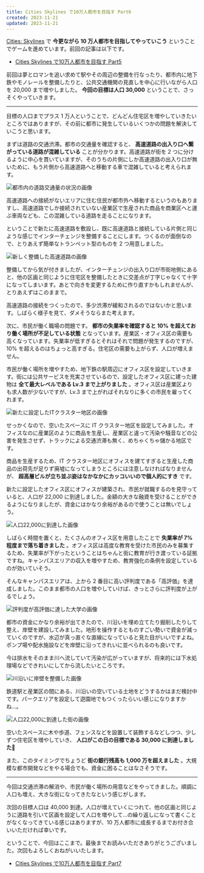 ```yaml
---
title: Cities Skylines で10万人都市を目指す Part6
created: 2023-11-21
updated: 2023-11-21
---
```


[Cities: Skylines](https://store.steampowered.com/app/255710/Cities_Skylines/) で **今更ながら 10 万人都市を目指してやっていこう** ということでゲームを進めています。前回の記事は以下です。

- [Cities Skylines で10万人都市を目指す Part5](/blog/20231113/)

前回は夢とロマンを追い求めて駅やその周辺の整備を行なったり、都市内に地下鉄やモノレールを整備したりと、公共交通機関の見直しを中心に行いながら人口を 20,000 まで増やしました。 **今回の目標は人口 30,000** ということで、さっそくやっていきます。

---

目標の人口までプラス 1 万人ということで、どんどん住宅区を増やしていきたいところではありますが、その前に都市に発生しているいくつかの問題を解決していこうと思います。

まずは道路の交通渋滞。都市の交通量を確認すると、 **高速道路の出入り口へ繋がっている道路が混雑している** ことが分かります。高速道路が街を 2 つに分けるように中心を貫いていますが、そのうちの片側にしか高速道路の出入り口が無いために、もう片側から高速道路へと移動する車で混雑していると考えられます。

![都市内の道路交通量の状況の画像](1314888e-86f1-4a9e-d713-f1a2b3ba9800)

高速道路への接続がないエリアに住む住民が都市外へ移動するというのもありますし、高速道路でしか接続されていない産業区で生産された商品を商業区へと運ぶ車両なども、この混雑している道路を走ることになります。

ということで新たに高速道路を敷設し、既に高速道路と接続している片側と同じような感じでインターチェンジを整備することにします。つくるのが面倒なので、とりあえず簡単なトランペット型のものを 2 つ用意しました。

![新しく整備した高速道路の画像](da330567-5681-4091-ca17-bf07a8f0ca00)

整備してから気が付きましたが、インターチェンジの出入り口が市街地側にあると、他の区画と同じように住宅区を整備したときに交差点が丁字じゃなくて十字になってしまいます。あとで向きを変更するために作り直すかもしれませんが、とりあえずはこのままで。

高速道路の接続をつくったので、多少渋滞が緩和されるのではないかと思います。しばらく様子を見て、ダメそうならまた考えます。

次に、市民が働く職場の問題です。 **都市の失業率を確認すると 10% を超えており働く場所が不足している状態** となっています。産業区・オフィス区の需要も高くなっています。失業率が低すぎるとそれはそれで問題が発生するのですが、10% を超えるのはちょっと高すぎる。住宅区の需要も上がらず、人口が増えません。

市民が働く場所を増やすため、地下鉄の駅周辺にオフィス区を設定していきます。街には公共サービスを充実させているので、設定したオフィス区に建った建物は **全て最大レベルである Lv.3 まで上がりました** 。オフィス区は産業区よりも求人数が少ないですが、Lv.3 まで上がればそれなりに多くの市民を雇ってくれます。

![新たに設定したITクラスター地区の画像](e2e706ed-9c87-41ae-f7dc-c5df6efe1700)

せっかくなので、空いたスペースに IT クラスター地区を設定してみました。オフィスなのに産業区のように商品を生産し、産業区と違って汚染や騒音などの公害を発生させず、トラックによる交通渋滞も無く、めちゃくちゃ儲かる地区です。

商品を生産するため、IT クラスター地区にオフィスを建てすぎると生産した商品の出荷先が足りず廃墟になってしまうところには注意しなければなりませんが、 **超高層ビルが立ち並ぶ姿はなかなかにカッコいいので個人的にすき** です。

新たに設定したオフィス区にオフィスが建築され、市民が就職するのを見守っていると、人口が 22,000 に到達しました。金額の大きな融資を受けることができるようになりましたが、資金にはかなり余裕があるので使うことは無いでしょう。

![人口22,000に到達した画像](fe6e2ab3-395c-4411-b114-a73b327faf00)

しばらく時間を置くと、たくさんのオフィス区を用意したことで **失業率が 7% 程度まで落ち着きました** 。オフィス区は高度な教育を受けた市民のみを募集するため、失業率が下がったということはちゃんと街に教育が行き渡っている証拠ですね。キャンパスエリアの収入を増やすため、教育強化の条例を設定しているのが効いていそう。

そんなキャンパスエリアは、上から 2 番目に高い評判度である「高評価」を達成しました。このまま都市の人口を増やしていけば、きっとさらに評判度が上がるでしょう。

![評判度が高評価に達した大学の画像](b7168ea1-51b9-4ae9-fbb1-e534c6e5b000)

都市の資金にかなり余裕が出てきたので、川沿いを埋め立てたり掘削したりして整え、岸壁を建設してみました。地形を操作するとものすごい勢いで資金が減っていくのですが、水辺が真っ直ぐな直線になっていると見た目がいいですよね。ポンプ場や配水施設などを岸壁に沿ってきれいに並べられるのも良いです。

今は排水をそのまま川へ流していて汚染が広がっていますが、将来的には下水処理場などできれいにしてから流したいところです。

![川沿いに岸壁を整備した画像](a33c1081-8b0d-48f4-4a72-5d4e1e03a800)

鉄道駅と産業区の間にある、川沿いの空いている土地をどうするかはまだ検討中です。パークエリアを設定して遊園地でもつくったらいい感じになりますかね…。

![人口22,000に到達した街の画像](68187692-32f1-4d7b-7a5b-2bb94b227000)

空いたスペースに木や歩道、フェンスなどを設置して装飾するなどしつつ、少しずつ住宅区を増やしていき、 **人口がこの日の目標である 30,000 に到達しました🎉**

また、このタイミングでちょうど **街の銀行残高も 1,000 万を超えました** 。大規模な都市開発などをやる場合でも、資金に困ることはなさそうです。

---

今回は交通渋滞の解消や、市民が働く場所の用意などをやってきました。順調に人口も増え、大きな街になってきたなという感じがします。

次回の目標人口は 40,000 到達。人口が増えていくにつれて、他の区画と同じように道路を引いて区画を設定して人口を増やして…の繰り返しになって書くことがなくなってきている感じはありますが、10 万人都市に成長するまでお付き合いいただければ幸いです。

ということで、今回はここまで。最後までお読みいただきありがとうございました。次回もよろしくおねがいいたします。

- [Cities Skylines で10万人都市を目指す Part7](/blog/20231129/)
